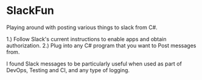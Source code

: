 # SlackFun
Playing around with posting various things to slack from C#.

1.) Follow Slack's current instructions to enable apps and obtain authorization.
2.) Plug into any C# program that you want to Post messages from.

I found Slack messages to be particularly useful when used as part of DevOps, Testing and CI, and any type of logging.
